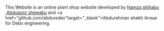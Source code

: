 This Website is an online plant shop website developed by <a href="github.com/hshehabu" target="_blank">Hamza shihabu</a> ,<a href="github.com/abshwabu" target="_blank">Abdulaziz shewabu</a> and <a href="github.com/abduredev"target="_blank">Abdurehman shekh Anwar</a> for Debo engineering.